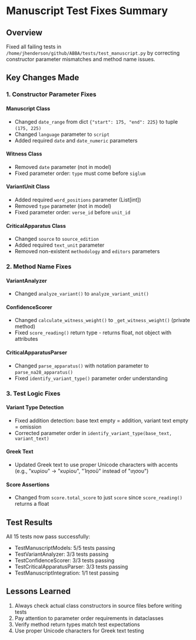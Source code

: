 # Manuscript Test Fixes Summary

## Overview
Fixed all failing tests in `/home/jhenderson/github/ABBA/tests/test_manuscript.py` by correcting constructor parameter mismatches and method name issues.

## Key Changes Made

### 1. Constructor Parameter Fixes

#### Manuscript Class
- Changed `date_range` from dict `{"start": 175, "end": 225}` to tuple `(175, 225)`
- Changed `language` parameter to `script`
- Added required `date` and `date_numeric` parameters

#### Witness Class
- Removed `date` parameter (not in model)
- Fixed parameter order: `type` must come before `siglum`

#### VariantUnit Class
- Added required `word_positions` parameter (List[int])
- Removed `type` parameter (not in model)
- Fixed parameter order: `verse_id` before `unit_id`

#### CriticalApparatus Class
- Changed `source` to `source_edition`
- Added required `text_unit` parameter
- Removed non-existent `methodology` and `editors` parameters

### 2. Method Name Fixes

#### VariantAnalyzer
- Changed `analyze_variant()` to `analyze_variant_unit()`

#### ConfidenceScorer
- Changed `calculate_witness_weight()` to `_get_witness_weight()` (private method)
- Fixed `score_reading()` return type - returns float, not object with attributes

#### CriticalApparatusParser
- Changed `parse_apparatus()` with notation parameter to `parse_na28_apparatus()`
- Fixed `identify_variant_type()` parameter order understanding

### 3. Test Logic Fixes

#### Variant Type Detection
- Fixed addition detection: base text empty = addition, variant text empty = omission
- Corrected parameter order in `identify_variant_type(base_text, variant_text)`

#### Greek Text
- Updated Greek text to use proper Unicode characters with accents (e.g., "κυρίου" → "κυρίου", "Ἰησοῦ" instead of "ιησου")

#### Score Assertions
- Changed from `score.total_score` to just `score` since `score_reading()` returns a float

## Test Results
All 15 tests now pass successfully:
- TestManuscriptModels: 5/5 tests passing
- TestVariantAnalyzer: 3/3 tests passing  
- TestConfidenceScorer: 3/3 tests passing
- TestCriticalApparatusParser: 3/3 tests passing
- TestManuscriptIntegration: 1/1 test passing

## Lessons Learned
1. Always check actual class constructors in source files before writing tests
2. Pay attention to parameter order requirements in dataclasses
3. Verify method return types match test expectations
4. Use proper Unicode characters for Greek text testing